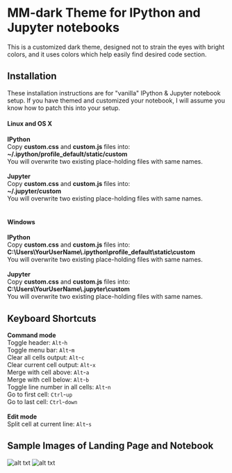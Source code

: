 # MM-dark Theme for IPython and Jupyter notebooks
This is a customized dark theme, designed not to strain the eyes with bright colors, and it uses colors which help easily find desired code section.

## Installation
These installation instructions are for "vanilla" IPython & Jupyter notebook setup. If you have themed and customized your notebook, I will assume you know how to patch this into your setup.
#### Linux and OS X
**IPython**<br>
Copy **custom.css** and **custom.js** files into:<br>
**~/.ipython/profile_default/static/custom**<br>
You will overwrite two existing place-holding files with same names.<br><br>
**Jupyter**<br>
Copy **custom.css** and **custom.js** files into:<br>
**~/.jupyter/custom**<br>
You will overwrite two existing place-holding files with same names.<br><br>
#### Windows
**IPython**<br>
Copy **custom.css** and **custom.js** files into:<br>
**C:\Users\YourUserName\\.ipython\profile_default\static\custom**<br>
You will overwrite two existing place-holding files with same names.<br><br>
**Jupyter**<br>
Copy **custom.css** and **custom.js** files into:<br>
**C:\Users\YourUserName\\.jupyter\custom**<br>
You will overwrite two existing place-holding files with same names.<br>

## Keyboard Shortcuts
**Command mode**<br>
Toggle header: `Alt`-`h`<br>
Toggle menu bar: `Alt`-`m`<br>
Clear all cells output: `Alt`-`c`<br>
Clear current cell output: `Alt`-`x`<br>
Merge with cell above: `Alt`-`a`<br>
Merge with cell below: `Alt`-`b`<br>
Toggle line number in all cells: `Alt`-`n`<br>
Go to first cell: `Ctrl`-`up`<br>
Go to last cell: `Ctrl`-`down`<br><br>
**Edit mode**<br>
Split cell at current line: `Alt`-`s`<br>

## Sample Images of Landing Page and Notebook
![alt txt](https://github.com/miishke/mm_dark_theme/blob/master/images/landing_page "Landing page")
![alt txt](https://github.com/miishke/mm_dark_theme/blob/master/images/notebook "Notebook")
